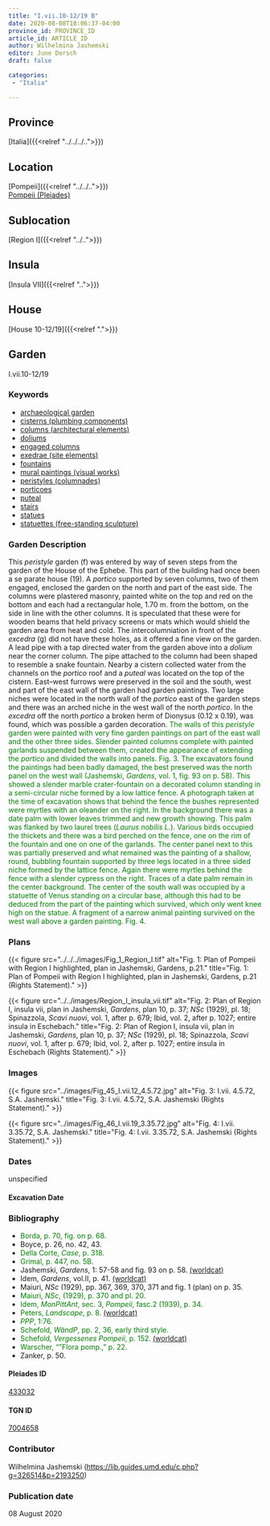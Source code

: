 ```yaml
---
title: "I.vii.10-12/19 B"
date: 2020-08-08T18:06:37-04:00
province_id: PROVINCE_ID
article_id: ARTICLE_ID
author: Wilhelmina Jashemski
editor: June Dorsch
draft: false

categories:
 - "Italia"

---
```


## Province

[Italia]({{<relref "../../../..">}})

## Location

[Pompeii]({{<relref "../../..">}}) \
[Pompeii (Pleiades)](https://pleiades.stoa.org/places/433032)

## Sublocation

[Region I]({{<relref "../..">}})

<!--### Sublocation Description-->

<!-- DESCRIPTION -->

## Insula

[Insula VII]({{<relref "..">}})

## House

[House 10-12/19]({{<relref ".">}})

## Garden

I.vii.10-12/19

### Keywords

- [archaeological garden](#)
- [cisterns (plumbing components)](http://vocab.getty.edu/page/aat/300052558)
- [columns (architectural elements)](http://vocab.getty.edu/page/aat/300001571)
- [doliums](http://vocab.getty.edu/page/aat/300400601)
- [engaged columns](http://vocab.getty.edu/page/aat/300001638)
- [exedrae (site elements)](http://vocab.getty.edu/page/aat/300081589)
- [fountains](http://vocab.getty.edu/page/aat/300006179)
- [mural paintings (visual works)](http://vocab.getty.edu/page/aat/300033644)
- [peristyles (columnades)](http://vocab.getty.edu/page/aat/300004029)
- [porticoes](http://vocab.getty.edu/page/aat/300004145)
- [puteal](#)
- [stairs](http://vocab.getty.edu/page/aat/300003228)
- [statues](http://vocab.getty.edu/page/aat/300047600)
- [statuettes (free-standing sculpture)](http://vocab.getty.edu/page/aat/300312262)

### Garden Description

This *peristyle* garden (f) was entered by way of seven steps from the garden of the House of the Ephebe. This part of the building had once been a se parate house (19). A *portico* supported by seven columns, two of them engaged, enclosed the garden on the north and part of the east side. The columns were plastered masonry, painted white on the top and red on the bottom and each had a rectangular hole, 1.70 m. from the bottom, on the side in line with the other columns. It is speculated that these were for wooden beams that held privacy screens or mats which would shield the garden area from heat and cold. The intercolumniation in front of the *excedra* (g) did not have these holes, as it offered a fine view on the garden. A lead pipe with a tap directed water from the garden above into a *dolium* near the corner column. The pipe attached to the column had been shaped to resemble a snake fountain. Nearby a cistern collected water from the channels on the *portico* roof and a *puteal* was located on the top of the cistern. East–west furrows were preserved in the soil and the south, west and part of the east wall of the garden had garden paintings. Two large niches were located in the north wall of the *portico* east of the garden steps and there was an arched niche in the west wall of the north *portico*. In the *excedra* off the north *portico* a broken herm of Dionysus (0.12 x 0.19), was found, which was possible a garden decoration. <span style="color:green">The walls of this *peristyle* garden were painted with very fine garden paintings on part of the east wall and the other three sides. Slender painted columns complete with painted garlands suspended between them, created the appearance of extending the *portico* and divided the walls into panels. Fig. 3. The excavators found the paintings had been badly damaged, the best preserved was the north panel on the west wall (Jashemski, *Gardens*, vol. 1, fig. 93 on p. 58). This showed a slender marble crater-fountain on a decorated column standing in a semi-circular niche formed by a low lattice fence. A photograph taken at the time of excavation shows that behind the fence the bushes represented were myrtles with an oleander on the right. In the background there was a date palm with lower leaves trimmed and new growth showing. This palm was flanked by two laurel trees (*Laurus nobilis L.*). Various birds occupied the thickets and there was a bird perched on the fence, one on the rim of the fountain and one on one of the garlands. The center panel next to this was partially preserved and what remained was the painting of a shallow, round, bubbling fountain supported by three legs located in a three sided niche formed by the lattice fence. Again there were myrtles behind the fence with a slender cypress on the right. Traces of a date palm remain in the center background. The center of the south wall was occupied by a statuette of Venus standing on a circular base, although this had to be deduced from the part of the painting which survived, which only went knee high on the statue. A fragment of a narrow animal painting survived on the west wall above a garden painting. Fig. 4.</span>

<!--### Maps-->

<!--
OLD WAY (DO NOT USE)
![alt_text](../../images/image_name.ext)
*CAPTION*

NEW WAY ↓↓↓↓
{{< figure src="../../images/image_name.ext" alt="ALT_TEXT" title="CAPTION" >}}
-->

### Plans

{{< figure src="../../../images/Fig_1_Region_I.tif" alt="Fig. 1: Plan of Pompeii with Region I highlighted, plan in Jashemski, Gardens, p.21." title="Fig. 1: Plan of Pompeii with Region I highlighted, plan in Jashemski, Gardens, p.21 (Rights Statement)." >}}

{{< figure src="../../images/Region_I_insula_vii.tif" alt="Fig. 2: Plan of Region I, insula vii, plan in Jashemski, *Gardens*, plan 10, p. 37; *NSc* (1929), pl. 18; Spinazzola, *Scavi nuovi*, vol. 1, after p. 679; Ibid, vol. 2, after p. 1027; entire insula in Eschebach." title="Fig. 2: Plan of Region I, insula vii, plan in Jashemski, *Gardens*, plan 10, p. 37; *NSc* (1929), pl. 18; Spinazzola, *Scavi nuovi*, vol. 1, after p. 679; Ibid, vol. 2, after p. 1027; entire insula in Eschebach (Rights Statement)." >}}

### Images

{{< figure src="../images/Fig_45_I.vii.12_4.5.72.jpg" alt="Fig. 3: I.vii. 4.5.72, S.A. Jashemski." title="Fig. 3: I.vii. 4.5.72, S.A. Jashemski (Rights Statement)." >}}

{{< figure src="../images/Fig_46_I.vii.19_3.35.72.jpg" alt="Fig. 4: I.vii. 3.35.72, S.A. Jashemski." title="Fig. 4: I.vii. 3.35.72, S.A. Jashemski (Rights Statement)." >}}

### Dates

unspecified

#### Excavation Date


### Bibliography

* <span style="color:green">Borda, p. 70, fig. on p. 68.</span>
* Boyce, p. 26, no. 42, 43.
* <span style="color:green">Della Corte, *Case*, p. 318.</span>
* <span style="color:green">Grimal, p. 447, no. 5B.</span>
* Jashemski, *Gardens*, 1: 57-58 and fig. 93 on p. 58. [(worldcat)](http://www.worldcat.org/oclc/884024123)
* Idem, *Gardens*, vol.II, p. 41. [(worldcat)](http://www.worldcat.org/oclc/921816405)
* Maiuri, *NSc* (1929), pp. 367, 369, 370, 371 and fig. 1 (plan) on p. 35.
* <span style="color:green">Maiuri, *NSc*, (1929), p. 370 and pl. 20.</span>
* <span style="color:green">Idem, *MonPittAnt*, sec. 3, *Pompeii*, fasc.2 (1939), p. 34.</span>
* <span style="color:green">Peters, *Landscape*, p. 8. [(worldcat)](http://www.worldcat.org/oclc/1091957071)</span>
* <span style="color:green">*PPP*, 1:76.</span>
* <span style="color:green">Schefold, *WändP*, pp. 2, 36, early third style.</span>
* <span style="color:green">Schefold, *Vergessenes Pompeii*, p. 152. [(worldcat)](http://www.worldcat.org/oclc/1170560192)</span>
* <span style="color:green">Warscher, “”Flora pomp.,” p. 22.</span>
* Zanker, p. 50.

<!--#### Periodo ID-->

<!-- [PERIODO_ID](https://pleiades.stoa.org/places/PLEIADES_ID) -->

#### Pleiades ID

[433032](https://pleiades.stoa.org/places/433032)

#### TGN ID

[7004658](http://vocab.getty.edu/page/tgn/7004658)

### Contributor

Wilhelmina Jashemski (https://lib.guides.umd.edu/c.php?g=326514&p=2193250)

### Publication date

08 August 2020

<!--### Related articles-->

<!-- Links to other related articles. Leave blank for now -->
